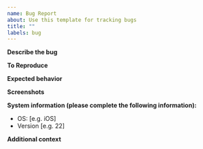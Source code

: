```yaml
---
name: Bug Report
about: Use this template for tracking bugs
title: ""
labels: bug
---
```


**Describe the bug**

<!--
  A clear and concise description of what the bug is.
-->

**To Reproduce**

<!--
  Steps to reproduce the behavior:
  1. Go to '...'
  2. Click on '....'
  3. Scroll down to '....'
  4. See error
-->

**Expected behavior**

<!--
  A clear and concise description of what you expected to happen.
-->

**Screenshots**

<!--
  If applicable, add screenshots to help explain your problem.
-->

**System information (please complete the following information):**
 - OS: [e.g. iOS]
 - Version [e.g. 22]

**Additional context**

<!--
  Add any other context about the problem here.
-->
